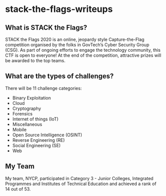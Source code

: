 # stack-the-flags-writeups
## What is STACK the Flags?
STACK the Flags 2020 is an online, jeopardy style Capture-the-Flag competition organised by the folks in GovTech’s Cyber Security Group (CSG). As part of ongoing efforts to engage the technology community, this CTF is open to everyone! At the end of the competition, attractive prizes will be awarded to the top teams.
## What are the types of challenges?
There will be 11 challenge categories:

- Binary Exploitation
- Cloud
- Cryptography
- Forensics
- Internet of things (IoT)
- Miscellaneous
- Mobile
- Open Source Intelligence (OSINT)
- Reverse Engineering (RE)
- Social Engineering (SE)
- Web

## My Team
My team, NYCP, participated in Category 3 - Junior Colleges, Integrated Programmes and Institutes of Technical Education and achieved a rank of 14 out of 53.
